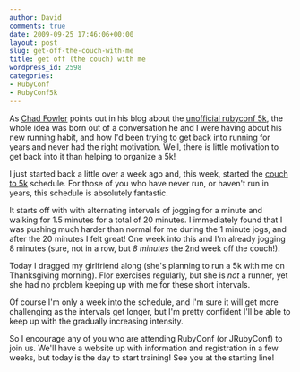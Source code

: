 ```yaml
---
author: David
comments: true
date: 2009-09-25 17:46:06+00:00
layout: post
slug: get-off-the-couch-with-me
title: get off (the couch) with me
wordpress_id: 2598
categories:
- RubyConf
- RubyConf5k
---
```


As [Chad Fowler](http://chadfowler.com/) points out in his blog about the [unofficial rubyconf 5k](http://chadfowler.com/2009/9/25/unofficial-rubyconf-5k), the whole idea was born out of a conversation he and I were having about his new running habit, and how I'd been trying to get back into running for years and never had the right motivation. Well, there is little motivation to get back into it than helping to organize a 5k!

I just started back a little over a week ago and, this week, started the [couch to 5k](http://www.coolrunning.com/engine/2/2_3/181.shtml) schedule. For those of you who have never run, or haven't run in years, this schedule is absolutely fantastic.

It starts off with with alternating intervals of jogging for a minute and walking for 1.5 minutes for a total of 20 minutes. I immediately found that I was pushing much harder than normal for me during the 1 minute jogs, and after the 20 minutes I felt great! One week into this and I'm already jogging 8 minutes (sure, not in a row, but _8 minutes_ the 2nd week off the couch!).

Today I dragged my girlfriend along (she's planning to run a 5k with me on Thanksgiving morning). Flor exercises regularly, but she is _not_ a runner, yet she had no problem keeping up with me for these short intervals.

Of course I'm only a week into the schedule, and I'm sure it will get more challenging as the intervals get longer, but I'm pretty confident I'll be able to keep up with the gradually increasing intensity.

So I encourage any of you who are attending RubyConf (or JRubyConf) to join us. We'll have a website up with information and registration in a few weeks, but today is the day to start training! See you at the starting line!
